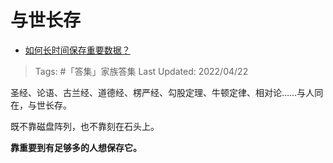 # 与世长存

- [如何长时间保存重要数据？](https://www.zhihu.com/question/313837243/answer/2451917048)

>Tags: #「答集」家族答集 
>Last Updated: 2022/04/22

圣经、论语、古兰经、道德经、楞严经、勾股定理、牛顿定律、相对论……与人同在，与世长存。

既不靠磁盘阵列，也不靠刻在石头上。

**靠重要到有足够多的人想保存它。**